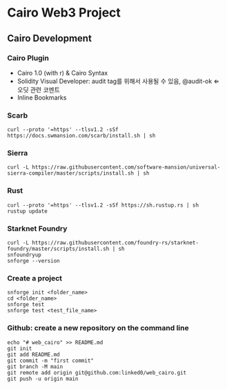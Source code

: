 # Cairo Web3 Project

## Cairo Development
### Cairo Plugin
  - Cairo 1.0 (with r) & Cairo Syntax
  - Solidity Visual Developer: audit tag를 위해서 사용될 수 있음, @audit-ok ⇐ 오딧 관련 코멘트
  - Inline Bookmarks
### Scarb
```
curl --proto '=https' --tlsv1.2 -sSf https://docs.swmansion.com/scarb/install.sh | sh
```

### Sierra
```
curl -L https://raw.githubusercontent.com/software-mansion/universal-sierra-compiler/master/scripts/install.sh | sh
```
### Rust
```
curl --proto '=https' --tlsv1.2 -sSf https://sh.rustup.rs | sh
rustup update
```

### Starknet Foundry
```
curl -L https://raw.githubusercontent.com/foundry-rs/starknet-foundry/master/scripts/install.sh | sh
snfoundryup
snforge --version
```

### Create a project 
```
snforge init <folder_name>
cd <folder_name>
snforge test
snforge test <test_file_name>
```

### Github: create a new repository on the command line
```
echo "# web_cairo" >> README.md
git init
git add README.md
git commit -m "first commit"
git branch -M main
git remote add origin git@github.com:linked0/web_cairo.git
git push -u origin main
```